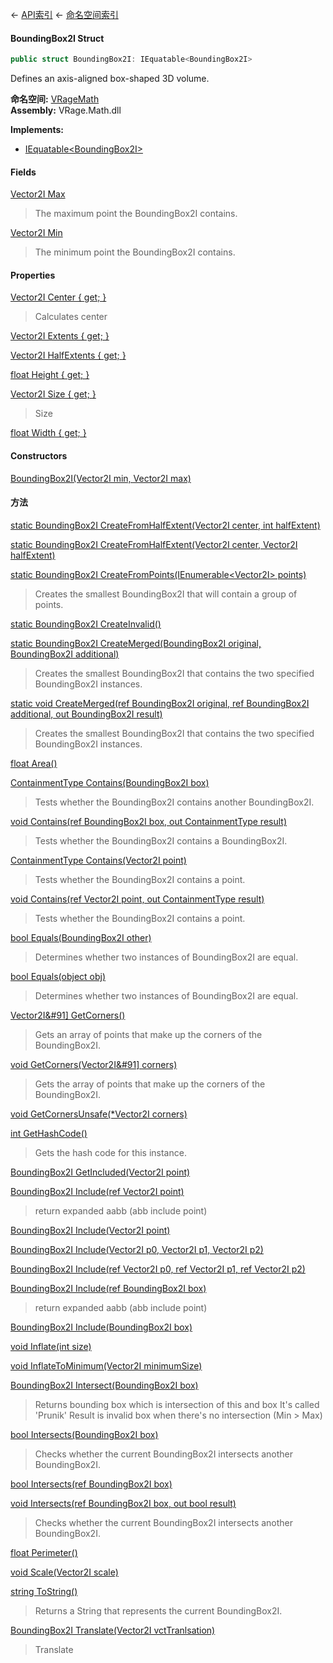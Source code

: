 ← [API索引](Api-Index) ← [命名空间索引](Namespace-Index)

#### BoundingBox2I Struct

```csharp
public struct BoundingBox2I: IEquatable<BoundingBox2I>
```

Defines an axis-aligned box-shaped 3D volume.

**命名空间:** [VRageMath](VRageMath)  
**Assembly:** VRage.Math.dll

**Implements:**  
* [IEquatable&lt;BoundingBox2I&gt;](https://docs.microsoft.com/en-us/dotnet/api/System.IEquatable-1?view=netframework-4.6)

#### Fields

[Vector2I Max](VRageMath.BoundingBox2I.Max)

> The maximum point the BoundingBox2I contains.

[Vector2I Min](VRageMath.BoundingBox2I.Min)

> The minimum point the BoundingBox2I contains.

#### Properties

[Vector2I Center { get; }](VRageMath.BoundingBox2I.Center)

> Calculates center

[Vector2I Extents { get; }](VRageMath.BoundingBox2I.Extents)

> 

[Vector2I HalfExtents { get; }](VRageMath.BoundingBox2I.HalfExtents)

> 

[float Height { get; }](VRageMath.BoundingBox2I.Height)

> 

[Vector2I Size { get; }](VRageMath.BoundingBox2I.Size)

> Size

[float Width { get; }](VRageMath.BoundingBox2I.Width)

> 

#### Constructors

[BoundingBox2I(Vector2I min, Vector2I max)](VRageMath.BoundingBox2I..ctor)

> 

#### 方法

[static BoundingBox2I CreateFromHalfExtent(Vector2I center, int halfExtent)](VRageMath.BoundingBox2I.CreateFromHalfExtent)

> 

[static BoundingBox2I CreateFromHalfExtent(Vector2I center, Vector2I halfExtent)](VRageMath.BoundingBox2I.CreateFromHalfExtent)

> 

[static BoundingBox2I CreateFromPoints(IEnumerable&lt;Vector2I&gt; points)](VRageMath.BoundingBox2I.CreateFromPoints)

> Creates the smallest BoundingBox2I that will contain a group of points.

[static BoundingBox2I CreateInvalid()](VRageMath.BoundingBox2I.CreateInvalid)

> 

[static BoundingBox2I CreateMerged(BoundingBox2I original, BoundingBox2I additional)](VRageMath.BoundingBox2I.CreateMerged)

> Creates the smallest BoundingBox2I that contains the two specified BoundingBox2I instances.

[static void CreateMerged(ref BoundingBox2I original, ref BoundingBox2I additional, out BoundingBox2I result)](VRageMath.BoundingBox2I.CreateMerged)

> Creates the smallest BoundingBox2I that contains the two specified BoundingBox2I instances.

[float Area()](VRageMath.BoundingBox2I.Area)

> 

[ContainmentType Contains(BoundingBox2I box)](VRageMath.BoundingBox2I.Contains)

> Tests whether the BoundingBox2I contains another BoundingBox2I.

[void Contains(ref BoundingBox2I box, out ContainmentType result)](VRageMath.BoundingBox2I.Contains)

> Tests whether the BoundingBox2I contains a BoundingBox2I.

[ContainmentType Contains(Vector2I point)](VRageMath.BoundingBox2I.Contains)

> Tests whether the BoundingBox2I contains a point.

[void Contains(ref Vector2I point, out ContainmentType result)](VRageMath.BoundingBox2I.Contains)

> Tests whether the BoundingBox2I contains a point.

[bool Equals(BoundingBox2I other)](VRageMath.BoundingBox2I.Equals)

> Determines whether two instances of BoundingBox2I are equal.

[bool Equals(object obj)](VRageMath.BoundingBox2I.Equals)

> Determines whether two instances of BoundingBox2I are equal.

[Vector2I&#91&#93; GetCorners()](VRageMath.BoundingBox2I.GetCorners)

> Gets an array of points that make up the corners of the BoundingBox2I.

[void GetCorners(Vector2I&#91&#93; corners)](VRageMath.BoundingBox2I.GetCorners)

> Gets the array of points that make up the corners of the BoundingBox2I.

[void GetCornersUnsafe(*Vector2I corners)](VRageMath.BoundingBox2I.GetCornersUnsafe)

> 

[int GetHashCode()](VRageMath.BoundingBox2I.GetHashCode)

> Gets the hash code for this instance.

[BoundingBox2I GetIncluded(Vector2I point)](VRageMath.BoundingBox2I.GetIncluded)

> 

[BoundingBox2I Include(ref Vector2I point)](VRageMath.BoundingBox2I.Include)

> return expanded aabb (abb include point)

[BoundingBox2I Include(Vector2I point)](VRageMath.BoundingBox2I.Include)

> 

[BoundingBox2I Include(Vector2I p0, Vector2I p1, Vector2I p2)](VRageMath.BoundingBox2I.Include)

> 

[BoundingBox2I Include(ref Vector2I p0, ref Vector2I p1, ref Vector2I p2)](VRageMath.BoundingBox2I.Include)

> 

[BoundingBox2I Include(ref BoundingBox2I box)](VRageMath.BoundingBox2I.Include)

> return expanded aabb (abb include point)

[BoundingBox2I Include(BoundingBox2I box)](VRageMath.BoundingBox2I.Include)

> 

[void Inflate(int size)](VRageMath.BoundingBox2I.Inflate)

> 

[void InflateToMinimum(Vector2I minimumSize)](VRageMath.BoundingBox2I.InflateToMinimum)

> 

[BoundingBox2I Intersect(BoundingBox2I box)](VRageMath.BoundingBox2I.Intersect)

> Returns bounding box which is intersection of this and box It's called 'Prunik' Result is invalid box when there's no intersection (Min > Max)

[bool Intersects(BoundingBox2I box)](VRageMath.BoundingBox2I.Intersects)

> Checks whether the current BoundingBox2I intersects another BoundingBox2I.

[bool Intersects(ref BoundingBox2I box)](VRageMath.BoundingBox2I.Intersects)

> 

[void Intersects(ref BoundingBox2I box, out bool result)](VRageMath.BoundingBox2I.Intersects)

> Checks whether the current BoundingBox2I intersects another BoundingBox2I.

[float Perimeter()](VRageMath.BoundingBox2I.Perimeter)

> 

[void Scale(Vector2I scale)](VRageMath.BoundingBox2I.Scale)

> 

[string ToString()](VRageMath.BoundingBox2I.ToString)

> Returns a String that represents the current BoundingBox2I.

[BoundingBox2I Translate(Vector2I vctTranlsation)](VRageMath.BoundingBox2I.Translate)

> Translate

